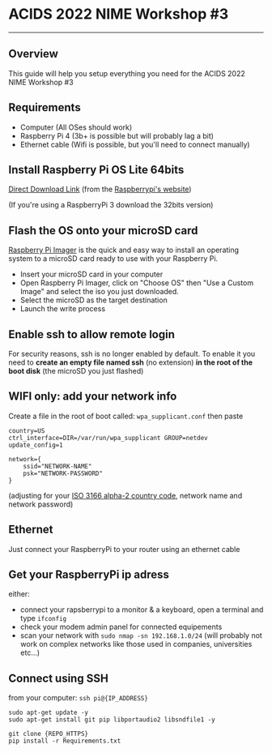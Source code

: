 # ACIDS 2022 NIME Workshop #3
-------

## Overview

 This guide will help you setup everything you need for the ACIDS 2022 NIME Workshop #3

## Requirements

- Computer (All OSes should work)
- Raspberry Pi 4 (3b+ is possible but will probably lag a bit)
- Ethernet cable (Wifi is possible, but you'll need to connect manually)

## Install Raspberry Pi OS Lite 64bits
[Direct Download Link](https://downloads.raspberrypi.org/raspios_lite_arm64/images/raspios_lite_arm64-2022-04-07/2022-04-04-raspios-bullseye-arm64-lite.img.xz) (from the [Raspberrypi's website](https://www.raspberrypi.com/software/operating-systems/))  

(If you're using a RaspberryPi 3 download the 32bits version)

## Flash the OS onto your microSD card
[Raspberry Pi Imager](https://www.raspberrypi.com/software/) is the quick and easy way to install an operating system to a microSD card ready to use with your Raspberry Pi.

- Insert your microSD card in your computer
- Open Raspberry Pi Imager, click on "Choose OS" then "Use a Custom Image" and select the iso you just downloaded.
- Select the microSD as the target destination
- Launch the write process

## Enable ssh to allow remote login
For security reasons, ssh is no longer enabled by default. To enable it you need to **create an empty file named ssh** (no extension) **in the root of the boot disk** (the microSD you just flashed)

## WIFI only: add your network info
Create a file in the root of boot called: ``wpa_supplicant.conf`` then paste
```
country=US
ctrl_interface=DIR=/var/run/wpa_supplicant GROUP=netdev
update_config=1

network={
    ssid="NETWORK-NAME"
    psk="NETWORK-PASSWORD"
}
```
 (adjusting for your [ISO 3166 alpha-2 country code](https://en.wikipedia.org/wiki/List_of_ISO_3166_country_codes), network name and network password)

## Ethernet
Just connect your RaspberryPi to your router using an ethernet cable

## Get your RaspberryPi ip adress
either:
- connect your rapsberrypi to a monitor & a keyboard, open a terminal and type ``ifconfig``
- check your modem admin panel for connected equipements
- scan your network with ``sudo nmap -sn 192.168.1.0/24`` (will probably not work on complex networks like those used in companies, universities etc...)

## Connect using SSH
from your computer: ``ssh pi@{IP_ADDRESS}``

```
sudo apt-get update -y
sudo apt-get install git pip libportaudio2 libsndfile1 -y

git clone {REPO_HTTPS}
pip install -r Requirements.txt

